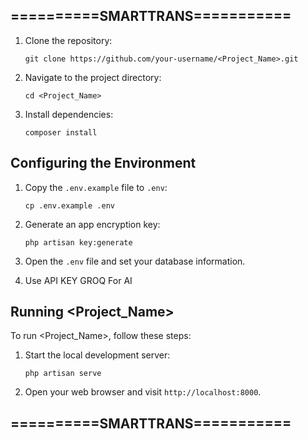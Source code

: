 ## ==========SMARTTRANS===========

1. Clone the repository:
   ```
   git clone https://github.com/your-username/<Project_Name>.git
   ```
2. Navigate to the project directory:
   ```
   cd <Project_Name>
   ```
3. Install dependencies:
   ```
   composer install
   ```

## Configuring the Environment

1. Copy the `.env.example` file to `.env`:
   ```
   cp .env.example .env
   ```
2. Generate an app encryption key:
   ```
   php artisan key:generate
   ```
3. Open the `.env` file and set your database information.

4. Use API KEY GROQ For AI

## Running <Project_Name>

To run <Project_Name>, follow these steps:

1. Start the local development server:
   ```
   php artisan serve
   ```
2. Open your web browser and visit `http://localhost:8000`.

## ==========SMARTTRANS===========

